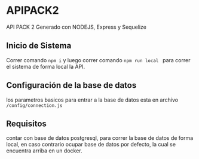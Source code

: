 # APIPACK2

API PACK 2 Generado con NODEJS, Express y Sequelize
## Inicio de Sistema

Correr comando `npm i` y luego correr comando  `npm run local ` para correr el sistema de forma local la API. 


## Configuración de la base de datos

los parametros basicos para entrar a la base de datos esta en archivo  `/config/connection.js`


## Requisitos

contar con base de datos postgresql, para correr la base de datos de forma local,
en caso contrario ocupar base de datos por defecto, la cual se encuentra arriba en un docker.
